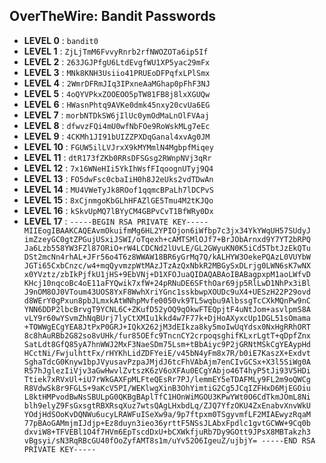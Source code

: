 ## OverTheWire: Bandit Passwords  

- **LEVEL 0** : `bandit0`
- **LEVEL 1** : `ZjLjTmM6FvvyRnrb2rfNWOZOTa6ip5If`
- **LEVEL 2** : `263JGJPfgU6LtdEvgfWU1XP5yac29mFx`
- **LEVEL 3** : `MNk8KNH3Usiio41PRUEoDFPqfxLPlSmx`
- **LEVEL 4** : `2WmrDFRmJIq3IPxneAaMGhap0pFhF3NJ`
- **LEVEL 5** : `4oQYVPkxZOOEOO5pTW81FB8j8lxXGUQw`
- **LEVEL 6** : `HWasnPhtq9AVKe0dmk45nxy20cvUa6EG`
- **LEVEL 7** : `morbNTDkSW6jIlUc0ymOdMaLnOlFVAaj`
- **LEVEL 8** : `dfwvzFQi4mU0wfNbFOe9RoWskMLg7eEc`
- **LEVEL 9** : `4CKMh1JI91bUIZZPXDqGanal4xvAg0JM`
- **LEVEL 10** : `FGUW5ilLVJrxX9kMYMmlN4MgbpfMiqey`
- **LEVEL 11** : `dtR173fZKb0RRsDFSGsg2RWnpNVj3qRr`
- **LEVEL 12** : `7x16WNeHIi5YkIhWsfFIqoognUTyj9Q4`
- **LEVEL 13** : `FO5dwFsc0cbaIiH0h8J2eUks2vdTDwAn`
- **LEVEL 14** : `MU4VWeTyJk8ROof1qqmcBPaLh7lDCPvS`
- **LEVEL 15** : `8xCjnmgoKbGLhHFAZlGE5Tmu4M2tKJQo`
- **LEVEL 16** : `kSkvUpMQ7lBYyCM4GBPvCvT1BfWRy0Dx`
- **LEVEL 17** :
`-----BEGIN RSA PRIVATE KEY-----
MIIEogIBAAKCAQEAvmOkuifmMg6HL2YPIOjon6iWfbp7c3jx34YkYWqUH57SUdyJ
imZzeyGC0gtZPGujUSxiJSWI/oTqexh+cAMTSMlOJf7+BrJObArnxd9Y7YT2bRPQ
Ja6Lzb558YW3FZl87ORiO+rW4LCDCNd2lUvLE/GL2GWyuKN0K5iCd5TbtJzEkQTu
DSt2mcNn4rhAL+JFr56o4T6z8WWAW18BR6yGrMq7Q/kALHYW3OekePQAzL0VUYbW
JGTi65CxbCnzc/w4+mqQyvmzpWtMAzJTzAzQxNbkR2MBGySxDLrjg0LWN6sK7wNX
x0YVztz/zbIkPjfkU1jHS+9EbVNj+D1XFOJuaQIDAQABAoIBABagpxpM1aoLWfvD
KHcj10nqcoBc4oE11aFYQwik7xfW+24pRNuDE6SFthOar69jp5RlLwD1NhPx3iBl
J9nOM8OJ0VToum43UOS8YxF8WwhXriYGnc1sskbwpXOUDc9uX4+UESzH22P29ovd
d8WErY0gPxun8pbJLmxkAtWNhpMvfe0050vk9TL5wqbu9AlbssgTcCXkMQnPw9nC
YNN6DDP2lbcBrvgT9YCNL6C+ZKufD52yOQ9qOkwFTEQpjtF4uNtJom+asvlpmS8A
vLY9r60wYSvmZhNqBUrj7lyCtXMIu1kkd4w7F77k+DjHoAXyxcUp1DGL51sOmama
+TOWWgECgYEA8JtPxP0GRJ+IQkX262jM3dEIkza8ky5moIwUqYdsx0NxHgRRhORT
8c8hAuRBb2G82so8vUHk/fur85OEfc9TncnCY2crpoqsghifKLxrLgtT+qDpfZnx
SatLdt8GfQ85yA7hnWWJ2MxF3NaeSDm75Lsm+tBbAiyc9P2jGRNtMSkCgYEAypHd
HCctNi/FwjulhttFx/rHYKhLidZDFYeiE/v45bN4yFm8x7R/b0iE7KaszX+Exdvt
SghaTdcG0Knyw1bpJVyusavPzpaJMjdJ6tcFhVAbAjm7enCIvGCSx+X3l5SiWg0A
R57hJglezIiVjv3aGwHwvlZvtszK6zV6oXFAu0ECgYAbjo46T4hyP5tJi93V5HDi
Ttiek7xRVxUl+iU7rWkGAXFpMLFteQEsRr7PJ/lemmEY5eTDAFMLy9FL2m9oQWCg
R8VdwSk8r9FGLS+9aKcV5PI/WEKlwgXinB3OhYimtiG2Cg5JCqIZFHxD6MjEGOiu
L8ktHMPvodBwNsSBULpG0QKBgBAplTfC1HOnWiMGOU3KPwYWt0O6CdTkmJOmL8Ni
blh9elyZ9FsGxsgtRBXRsqXuz7wtsQAgLHxbdLq/ZJQ7YfzOKU4ZxEnabvXnvWkU
YOdjHdSOoKvDQNWu6ucyLRAWFuISeXw9a/9p7ftpxm0TSgyvmfLF2MIAEwyzRqaM
77pBAoGAMmjmIJdjp+Ez8duyn3ieo36yrttF5NSsJLAbxFpdlc1gvtGCWW+9Cq0b
dxviW8+TFVEBl1O4f7HVm6EpTscdDxU+bCXWkfjuRb7Dy9GOtt9JPsX8MBTakzh3
vBgsyi/sN3RqRBcGU40fOoZyfAMT8s1m/uYv52O6IgeuZ/ujbjY=
-----END RSA PRIVATE KEY-----`




